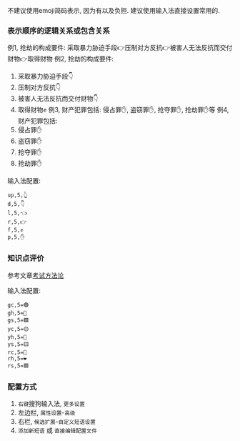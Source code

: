不建议使用emoji简码表示, 因为有以及负担. 建议使用输入法直接设置常用的.

### 表示顺序的逻辑关系或包含关系
例1, 抢劫的构成要件: 采取暴力胁迫手段👉压制对方反抗👉被害人无法反抗而交付财物👉取得财物
例2, 抢劫的构成要件:
1. 采取暴力胁迫手段👇
2. 压制对方反抗👇
3. 被害人无法反抗而交付财物👇
4. 取得财物✊
例3, 财产犯罪包括: 侵占罪✋, 盗窃罪✋, 抢夺罪✋, 抢劫罪✋等
例4, 财产犯罪包括:
1. 侵占罪✋
2. 盗窃罪✋
3. 抢夺罪✋
4. 抢劫罪✋

输入法配置:
```
up,5,👆
d,5,👇
l,5,👈
r,5,👉
f,5,✊
p,5,✋
```


### 知识点评价
参考文章[考试方法论](/考试方法论/)

输入法配置:

```
gc,5=🟢
gh,5=💚
gs,5=🟩
yc,5=🟡
yh,5=💛
ys,5=🟨
rc,5=🔴
rh,5=❤️
rs,5=🟥
```



### 配置方式
1. `右键`搜狗输入法, `更多设置`
2. 左边栏, `属性设置`-`高级`
3. 右栏, `候选扩展`-`自定义短语设置`
4. `添加新短语` 或 `直接编辑配置文件`
